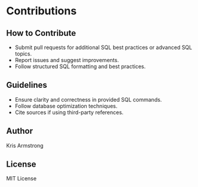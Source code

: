 # Contributions

## How to Contribute
- Submit pull requests for additional SQL best practices or advanced SQL topics.
- Report issues and suggest improvements.
- Follow structured SQL formatting and best practices.

## Guidelines
- Ensure clarity and correctness in provided SQL commands.
- Follow database optimization techniques.
- Cite sources if using third-party references.

## Author
Kris Armstrong

## License
MIT License
